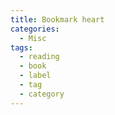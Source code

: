 ```yaml
---
title: Bookmark heart
categories:
  - Misc
tags:
  - reading
  - book
  - label
  - tag
  - category
---
```

